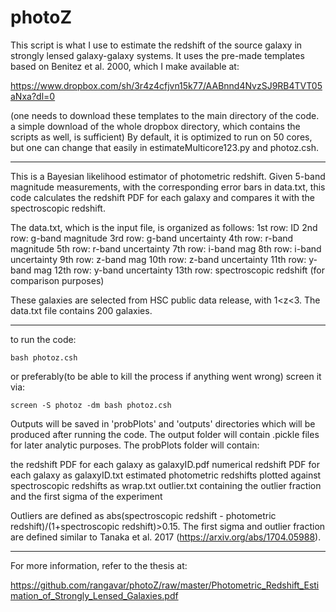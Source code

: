 # photoZ

This script is what I use to estimate the redshift of the source galaxy in strongly lensed galaxy-galaxy systems. It uses the pre-made templates based on Benitez et al. 2000, which I make available at: 

https://www.dropbox.com/sh/3r4z4cfjvn15k77/AABnnd4NvzSJ9RB4TVT05aNxa?dl=0

(one needs to download these templates to the main directory of the code. a simple download of the whole dropbox directory, which contains the scripts as well, is sufficient)
By default, it is optimized to run on 50 cores, but one can change that easily in estimateMulticore123.py and photoz.csh. 

---
This is a Bayesian likelihood estimator of photometric redshift. Given 5-band magnitude measurements, with the corresponding error bars in data.txt, this code calculates the redshift PDF for each galaxy and compares it with the spectroscopic redshift. 

The data.txt, which is the input file, is organized as follows: 
1st row: ID
2nd row: g-band magnitude 
3rd row: g-band uncertainty
4th row: r-band magnitude
5th row: r-band uncertainty
7th row: i-band mag
8th row: i-band uncertainty
9th row: z-band mag
10th row: z-band uncertainty
11th row: y-band mag
12th row: y-band uncertainty
13th row: spectroscopic redshift (for comparison purposes)

These galaxies are selected from HSC public data release, with 1<z<3. The data.txt file contains 200 galaxies. 

---
to run the code: 
```
bash photoz.csh 
```
or preferably(to be able to kill the process if anything went wrong)  screen it via:
```
screen -S photoz -dm bash photoz.csh
```

Outputs will be saved in 'probPlots' and 'outputs' directories which will be produced after running the code. The output folder will contain .pickle files for later analytic purposes. The probPlots folder will contain:

the redshift PDF for each galaxy as galaxyID.pdf
numerical redshift PDF for each galaxy as galaxyID.txt
estimated photometric redshifts plotted against spectroscopic redshifts as wrap.txt
outlier.txt containing the outlier fraction and the first sigma of the experiment

Outliers are defined as abs(spectroscopic redshift - photometric redshift)/(1+spectroscopic redshift)>0.15. The first sigma and outlier fraction are defined similar to Tanaka et al. 2017 (https://arxiv.org/abs/1704.05988). 

---
For more information, refer to the thesis at: 

https://github.com/rangavar/photoZ/raw/master/Photometric_Redshift_Estimation_of_Strongly_Lensed_Galaxies.pdf


